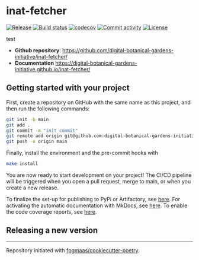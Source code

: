 # inat-fetcher

[![Release](https://img.shields.io/github/v/release/digital-botanical-gardens-initiative/inat-fetcher)](https://img.shields.io/github/v/release/digital-botanical-gardens-initiative/inat-fetcher)
[![Build status](https://img.shields.io/github/actions/workflow/status/digital-botanical-gardens-initiative/inat-fetcher/main.yml?branch=main)](https://github.com/digital-botanical-gardens-initiative/inat-fetcher/actions/workflows/main.yml?query=branch%3Amain)
[![codecov](https://codecov.io/gh/digital-botanical-gardens-initiative/inat-fetcher/branch/main/graph/badge.svg)](https://codecov.io/gh/digital-botanical-gardens-initiative/inat-fetcher)
[![Commit activity](https://img.shields.io/github/commit-activity/m/digital-botanical-gardens-initiative/inat-fetcher)](https://img.shields.io/github/commit-activity/m/digital-botanical-gardens-initiative/inat-fetcher)
[![License](https://img.shields.io/github/license/digital-botanical-gardens-initiative/inat-fetcher)](https://img.shields.io/github/license/digital-botanical-gardens-initiative/inat-fetcher)

test

- **Github repository**: <https://github.com/digital-botanical-gardens-initiative/inat-fetcher/>
- **Documentation** <https://digital-botanical-gardens-initiative.github.io/inat-fetcher/>

## Getting started with your project

First, create a repository on GitHub with the same name as this project, and then run the following commands:

```bash
git init -b main
git add .
git commit -m "init commit"
git remote add origin git@github.com:digital-botanical-gardens-initiative/inat-fetcher.git
git push -u origin main
```

Finally, install the environment and the pre-commit hooks with

```bash
make install
```

You are now ready to start development on your project!
The CI/CD pipeline will be triggered when you open a pull request, merge to main, or when you create a new release.

To finalize the set-up for publishing to PyPi or Artifactory, see [here](https://fpgmaas.github.io/cookiecutter-poetry/features/publishing/#set-up-for-pypi).
For activating the automatic documentation with MkDocs, see [here](https://fpgmaas.github.io/cookiecutter-poetry/features/mkdocs/#enabling-the-documentation-on-github).
To enable the code coverage reports, see [here](https://fpgmaas.github.io/cookiecutter-poetry/features/codecov/).

## Releasing a new version



---

Repository initiated with [fpgmaas/cookiecutter-poetry](https://github.com/fpgmaas/cookiecutter-poetry).
